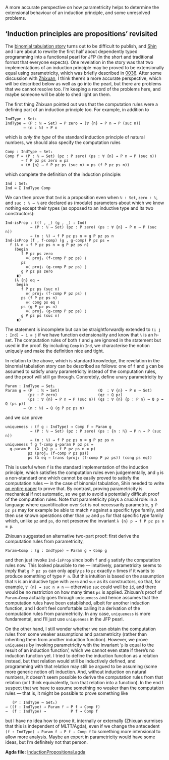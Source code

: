 A more accurate perspective on how parametricity helps to determine the extensional behaviour of an induction principle, and some unresolved problems.

## ‘Induction principles are propositions’ revisited

The [binomial tabulation story](/#publication-09685a99) turns out to be difficult to publish, and [Shin](https://scm.iis.sinica.edu.tw/home/) and I are about to rewrite the first half about dependently typed programming into a functional pearl for JFP (in the short and traditional format that everyone expects).
One revelation in the story was that two implementations of an induction principle may be proved to be extensionally equal using parametricity, which was briefly described in [0036](/blog/0036/).
After some discussion with [Zhixuan](https://yangzhixuan.github.io), I think there’s a more accurate perspective, which will be described below as well as go into the pearl, but there are problems that we cannot resolve too.
I’m keeping a record of the problems here, and maybe someone will be able to shed light on them.

The first thing Zhixuan pointed out was that the computation rules were a defining part of an induction principle too.
For example, in addition to
```
IndType : Set₁
IndType = (P : ℕ → Set) → P zero → (∀ {n} → P n → P (suc n))
        → (n : ℕ) → P n
```
which is *only the type* of the standard induction principle of natural numbers, we should also specify the computation rules
```
Comp : IndType → Set₁
Comp f = (P : ℕ → Set) (pz : P zero) (ps : ∀ {n} → P n → P (suc n))
       → f P pz ps zero ≡ pz
       × (∀ {n} → f P pz ps (suc n) ≡ ps (f P pz ps n))
```
which complete the definition of the induction principle:
```
Ind : Set₁
Ind = Σ IndType Comp
```
We can then prove that `Ind` is a proposition even when `ℕ : Set`, `zero : ℕ`, and `suc : ℕ → ℕ` are declared as (module) parameters about which we know nothing except their types (as opposed to an inductive type and its two constructors):
```
Ind-isProp : ((f , _) (g , _) : Ind)
           → (P : ℕ → Set) (pz : P zero) (ps : ∀ {n} → P n → P (suc n))
           → (n : ℕ) → f P pz ps n ≡ g P pz ps n
Ind-isProp (f , f-comp) (g , g-comp) P pz ps =
  f (λ n → f P pz ps n ≡ g P pz ps n)
    (begin
       f P pz ps zero
         ≡⟨ proj₁ (f-comp P pz ps) ⟩
       pz
         ≡⟨ proj₁ (g-comp P pz ps) ⟨
       g P pz ps zero
     ∎)
    (λ {n} eq →
     begin
       f P pz ps (suc n)
         ≡⟨ proj₂ (f-comp P pz ps) ⟩
       ps (f P pz ps n)
         ≡⟨ cong ps eq ⟩
       ps (g P pz ps n)
         ≡⟨ proj₂ (g-comp P pz ps) ⟨
       g P pz ps (suc n)
     ∎)
```
The statement is incomplete but can be straightforwardly extended to `(i j : Ind) → i ≡ j` if we have function extensionality and know that `ℕ` is an h-set.
The computation rules of both `f` and `g` are ignored in the statement but used in the proof.
By including `Comp` in `Ind`, we characterise the notion uniquely and make the definition nice and tight.

In relation to the above, which is standard knowledge, the revelation in the binomial tabulation story can be described as follows: one of `f` and `g` can be assumed to satisfy unary parametricity instead of the computation rules, and the proof will still go through.
Concretely, define unary parametricity by
```
Param : IndType → Set₁
Param g = (P  : ℕ → Set)                 (Q  : ∀ {n} → P n → Set)
          (pz : P zero)                  (qz : Q pz)
          (ps : ∀ {n} → P n → P (suc n)) (qs : ∀ {n} {p : P n} → Q p → Q (ps p))
        → (n : ℕ) → Q (g P pz ps n)
```
and we can prove
```
uniqueness : (f g : IndType) → Comp f → Param g
           → (P : ℕ → Set) (pz : P zero) (ps : {n : ℕ} → P n → P (suc n))
           → (n : ℕ) → f P pz ps n ≡ g P pz ps n
uniqueness f g f-comp g-param P pz ps =
  g-param P  (λ {n} p → f P pz ps n ≡ p)
          pz (proj₁ (f-comp P pz ps))
          ps (λ eq → trans (proj₂ (f-comp P pz ps)) (cong ps eq))
```
This is useful when `f` is the standard implementation of the induction principle, which satisfies the computation rules even judgementally, and `g` is a non-standard one which cannot be easily proved to satisfy the computation rules — in the case of binomial tabulation, Shin needed to write [an entire paper](https://doi.org/10.1017/S0956796824000145) to prove that.
By contrast, proving parametricity is mechanical if not automatic, so we get to avoid a potentially difficult proof of the computation rules.
Note that parametricity plays a crucial role: in a language where quantification over `Set` is not necessarily parametric, `g P pz ps` may for example be able to match `P` against a specific type family, and then use known operations other than `pz` and `ps` for that specific type family which, unlike `pz` and `ps`, do not preserve the invariant `λ {n} p → f P pz ps n ≡ p`.

Zhixuan suggested an alternative two-part proof: first derive the computation rules from parametricity,
```
Param→Comp : (g : IndType) → Param g → Comp g
```
and then just invoke `Ind-isProp` since both `f` and `g` satisfy the computation rules now.
This looked plausible to me — intuitively, parametricity seems to imply that `g P pz ps` can only apply `ps` to `pz` exactly `n` times if it wants to produce something of type `P n`.
But this intuition is based on the assumption that `ℕ` is an inductive type with `zero` and `suc` as its constructors, so that, for example, `∀ {n} → suc n ≢ n` — otherwise `suc` could well be `id`, and there would be no restriction on how many times `ps` is applied.
Zhixuan’s proof of `Param→Comp` actually goes through `uniqueness` and hence assumes that the computation rules have been established, albeit for another induction function, and I don’t feel comfortable calling it a derivation of the computation rules from parametricity.
In any case, `uniqueness` is more fundamental, and I’ll just use `uniqueness` in the JFP pearl.

On the other hand, I still wonder whether we can obtain the computation rules from some weaker assumptions and parametricity (rather than inheriting them from another induction function).
However, we prove `uniqueness` by invoking parametricity with the invariant ‘`p` is equal to the result of an induction function’, which we cannot even state if there’s no induction function yet.
I tried to define the induction function as a relation instead, but that relation would still be inductively defined, and programming with that relation may still be argued to be assuming (some more generic notion of) induction.
And, without induction on natural numbers, it doesn’t seem possible to derive the computation rules from that relation (or I think equivalently, turn that relation into a function).
In the end I suspect that we have to assume something no weaker than the computation rules — that is, it might be possible to prove something like
```
   (P : IndType → Set₁)
→ ((f : IndType) → Param f → P f → Comp f)
→  (f : IndType) →           P f → Comp f
```
but I have no idea how to prove it, internally or externally (Zhixuan surmises that this is independent of MLTT/Agda), even if we change the antecedent `(f : IndType) → Param f → P f → Comp f` to something more intensional to allow more analysis.
Maybe an expert in parametricity would have some ideas, but I’m definitely not that person.

**Agda file:** [InductionPropositional.agda](InductionPropositional.agda)